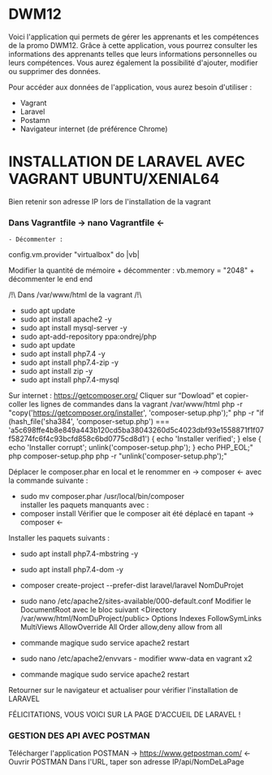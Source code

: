 # DWM12

Voici l'application qui permets de gérer les apprenants et les compétences de la promo DWM12.
Grâce à cette application, vous pourrez consulter les informations des apprenants telles que leurs informations personnelles ou leurs compétences.
Vous aurez également la possibilité d'ajouter, modifier ou supprimer des données.

Pour accéder aux données de l'application, vous aurez besoin d'utiliser :
- Vagrant
- Laravel 
- Postamn
- Navigateur internet (de préférence Chrome)


# INSTALLATION DE LARAVEL AVEC VAGRANT UBUNTU/XENIAL64
Bien retenir son adresse IP lors de l'installation de la vagrant

### Dans Vagrantfile -> nano Vagrantfile <-
    - Décommenter :
config.vm.provider "virtualbox" do |vb|

Modifier la quantité de mémoire + décommenter : 
vb.memory = "2048" + décommenter le end
end

/!\ Dans /var/www/html de la vagrant /!\
- sudo apt update
- sudo apt install apache2 -y
- sudo apt install mysql-server -y
- sudo apt-add-repository ppa:ondrej/php
- sudo apt update
- sudo apt install php7.4 -y
- sudo apt install php7.4-zip -y
- sudo apt install zip -y
- sudo apt install php7.4-mysql

Sur internet : https://getcomposer.org/
Cliquer sur “Dowload” et copier-coller les lignes de commandes dans la vagrant /var/www/html
    php -r "copy('https://getcomposer.org/installer', 'composer-setup.php');"
    php -r "if (hash_file('sha384', 'composer-setup.php') === 'a5c698ffe4b8e849a443b120cd5ba38043260d5c4023dbf93e1558871f1f07f58274fc6f4c93bcfd858c6bd0775cd8d1') { echo 'Installer verified'; } else { echo 'Installer corrupt'; unlink('composer-setup.php'); } echo PHP_EOL;"
    php composer-setup.php
    php -r "unlink('composer-setup.php');"

Déplacer le composer.phar en local et le renommer en -> composer <- avec la commande suivante :
- sudo mv composer.phar /usr/local/bin/composer  
installer les paquets manquants avec :
- composer install
Vérifier que le composer ait été déplacé en tapant -> composer <-

Installer les paquets suivants :
- sudo apt install php7.4-mbstring -y
- sudo apt install php7.4-dom -y
- composer create-project --prefer-dist laravel/laravel NomDuProjet
- sudo nano /etc/apache2/sites-available/000-default.conf
Modifier le DocumentRoot avec le bloc suivant
    <Directory /var/www/html/NomDuProject/public>
        Options Indexes FollowSymLinks MultiViews
        AllowOverride All
        Order allow,deny
        allow from all
    </Directory>

- commande magique sudo service apache2 restart
- sudo nano /etc/apache2/envvars
        - modifier www-data en vagrant x2
- commande magique sudo service apache2 restart

Retourner sur le navigateur et actualiser pour vérifier l'installation de LARAVEL

FÉLICITATIONS, VOUS VOICI SUR LA PAGE D'ACCUEIL DE LARAVEL !

### GESTION DES API AVEC POSTMAN
Télécharger l'application POSTMAN -> https://www.getpostman.com/ <-
Ouvrir POSTMAN 
Dans l'URL, taper son adresse IP/api/NomDeLaPage

